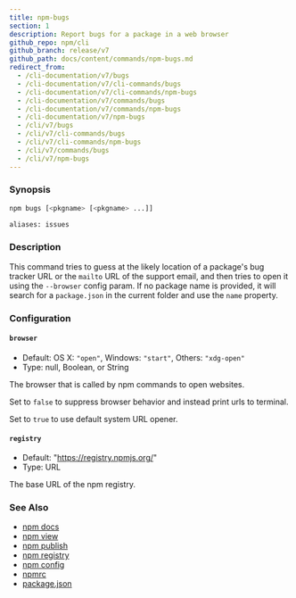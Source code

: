 ```yaml
---
title: npm-bugs
section: 1
description: Report bugs for a package in a web browser
github_repo: npm/cli
github_branch: release/v7
github_path: docs/content/commands/npm-bugs.md
redirect_from:
  - /cli-documentation/v7/bugs
  - /cli-documentation/v7/cli-commands/bugs
  - /cli-documentation/v7/cli-commands/npm-bugs
  - /cli-documentation/v7/commands/bugs
  - /cli-documentation/v7/commands/npm-bugs
  - /cli-documentation/v7/npm-bugs
  - /cli/v7/bugs
  - /cli/v7/cli-commands/bugs
  - /cli/v7/cli-commands/npm-bugs
  - /cli/v7/commands/bugs
  - /cli/v7/npm-bugs
---
```


### Synopsis

```bash
npm bugs [<pkgname> [<pkgname> ...]]

aliases: issues
```

### Description

This command tries to guess at the likely location of a package's bug tracker URL or the `mailto` URL of the support email, and then tries to open it using the `--browser` config param. If no package name is provided, it will search for a `package.json` in the current folder and use the `name` property.

### Configuration


#### `browser`

- Default: OS X: `"open"`, Windows: `"start"`, Others: `"xdg-open"`
- Type: null, Boolean, or String

The browser that is called by npm commands to open websites.

Set to `false` to suppress browser behavior and instead print urls to terminal.

Set to `true` to use default system URL opener.


#### `registry`

- Default: "https://registry.npmjs.org/"
- Type: URL

The base URL of the npm registry.



### See Also

- [npm docs](/cli/v7/commands/npm-docs)
- [npm view](/cli/v7/commands/npm-view)
- [npm publish](/cli/v7/commands/npm-publish)
- [npm registry](/cli/v7/using-npm/registry)
- [npm config](/cli/v7/commands/npm-config)
- [npmrc](/cli/v7/configuring-npm/npmrc)
- [package.json](/cli/v7/configuring-npm/package-json)
